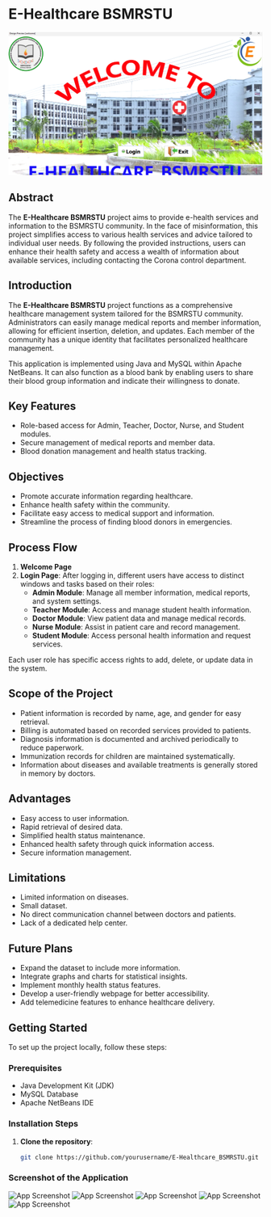 # E-Healthcare BSMRSTU

![Project Banner](https://github.com/Juwel2121/E-Healthcare_BSMRSTU/blob/main/project-screenshot/welcome-window.png)

## Abstract
The **E-Healthcare BSMRSTU** project aims to provide e-health services and information to the BSMRSTU community. In the face of misinformation, this project simplifies access to various health services and advice tailored to individual user needs. By following the provided instructions, users can enhance their health safety and access a wealth of information about available services, including contacting the Corona control department.

## Introduction
The **E-Healthcare BSMRSTU** project functions as a comprehensive healthcare management system tailored for the BSMRSTU community. Administrators can easily manage medical reports and member information, allowing for efficient insertion, deletion, and updates. Each member of the community has a unique identity that facilitates personalized healthcare management.

This application is implemented using Java and MySQL within Apache NetBeans. It can also function as a blood bank by enabling users to share their blood group information and indicate their willingness to donate.


## Key Features
- Role-based access for Admin, Teacher, Doctor, Nurse, and Student modules.
- Secure management of medical reports and member data.
- Blood donation management and health status tracking.

## Objectives
- Promote accurate information regarding healthcare.
- Enhance health safety within the community.
- Facilitate easy access to medical support and information.
- Streamline the process of finding blood donors in emergencies.

## Process Flow
1. **Welcome Page**
2. **Login Page**: After logging in, different users have access to distinct windows and tasks based on their roles:
   - **Admin Module**: Manage all member information, medical reports, and system settings.
   - **Teacher Module**: Access and manage student health information.
   - **Doctor Module**: View patient data and manage medical records.
   - **Nurse Module**: Assist in patient care and record management.
   - **Student Module**: Access personal health information and request services.

Each user role has specific access rights to add, delete, or update data in the system.

## Scope of the Project
- Patient information is recorded by name, age, and gender for easy retrieval.
- Billing is automated based on recorded services provided to patients.
- Diagnosis information is documented and archived periodically to reduce paperwork.
- Immunization records for children are maintained systematically.
- Information about diseases and available treatments is generally stored in memory by doctors.

## Advantages
- Easy access to user information.
- Rapid retrieval of desired data.
- Simplified health status maintenance.
- Enhanced health safety through quick information access.
- Secure information management.

## Limitations
- Limited information on diseases.
- Small dataset.
- No direct communication channel between doctors and patients.
- Lack of a dedicated help center.

## Future Plans
- Expand the dataset to include more information.
- Integrate graphs and charts for statistical insights.
- Implement monthly health status features.
- Develop a user-friendly webpage for better accessibility.
- Add telemedicine features to enhance healthcare delivery.

## Getting Started

To set up the project locally, follow these steps:

### Prerequisites
- Java Development Kit (JDK)
- MySQL Database
- Apache NetBeans IDE

### Installation Steps
1. **Clone the repository**:
   ```bash
   git clone https://github.com/yourusername/E-Healthcare_BSMRSTU.git
   

### Screenshot of the Application
![App Screenshot](https://github.com/Juwel2121/E-Healthcare_BSMRSTU/blob/main/project-screenshot/login-window.png)
![App Screenshot](https://github.com/Juwel2121/E-Healthcare_BSMRSTU/blob/main/project-screenshot/blood-bank-window.png)
![App Screenshot](https://github.com/Juwel2121/E-Healthcare_BSMRSTU/blob/main/project-screenshot/display-window.png)
![App Screenshot](https://github.com/Juwel2121/E-Healthcare_BSMRSTU/blob/main/project-screenshot/health-status-window.png)
![App Screenshot](https://github.com/Juwel2121/E-Healthcare_BSMRSTU/blob/main/project-screenshot/student-window.png)

